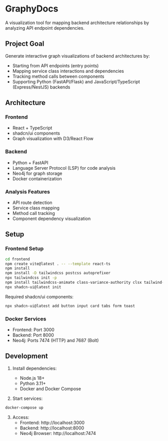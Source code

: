 # GraphyDocs

A visualization tool for mapping backend architecture relationships by analyzing API endpoint dependencies.

## Project Goal
Generate interactive graph visualizations of backend architectures by:
- Starting from API endpoints (entry points)
- Mapping service class interactions and dependencies
- Tracking method calls between components
- Supporting Python (FastAPI/Flask) and JavaScript/TypeScript (Express/NestJS) backends

## Architecture

### Frontend
- React + TypeScript
- shadcn/ui components
- Graph visualization with D3/React Flow

### Backend 
- Python + FastAPI
- Language Server Protocol (LSP) for code analysis
- Neo4j for graph storage
- Docker containerization

### Analysis Features
- API route detection
- Service class mapping
- Method call tracking
- Component dependency visualization

## Setup

### Frontend Setup
```bash
cd frontend
npm create vite@latest . -- --template react-ts
npm install
npm install -D tailwindcss postcss autoprefixer
npx tailwindcss init -p
npm install tailwindcss-animate class-variance-authority clsx tailwind-merge lucide-react
npx shadcn-ui@latest init
```

Required shadcn/ui components:
```bash
npx shadcn-ui@latest add button input card tabs form toast
```

### Docker Services
- Frontend: Port 3000
- Backend: Port 8000
- Neo4j: Ports 7474 (HTTP) and 7687 (Bolt)

## Development

1. Install dependencies:
   - Node.js 18+
   - Python 3.11+
   - Docker and Docker Compose

2. Start services:
```bash
docker-compose up
```

3. Access:
   - Frontend: http://localhost:3000
   - Backend: http://localhost:8000
   - Neo4j Browser: http://localhost:7474